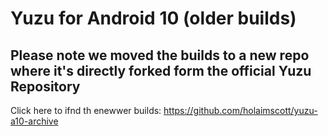 # Yuzu for Android 10 (older builds)
## Please note we moved the builds to a new repo where it's directly forked form the official Yuzu Repository
Click here to ifnd th enewwer builds:
https://github.com/holaimscott/yuzu-a10-archive
